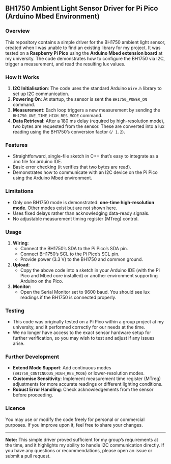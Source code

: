 ## BH1750 Ambient Light Sensor Driver for Pi Pico (Arduino Mbed Environment)

### Overview
This repository contains a simple driver for the BH1750 ambient light sensor, created when I was unable to find an existing library for my project. It was tested on a **Raspberry Pi Pico** using the **Arduino Mbed extension board** at my university. The code demonstrates how to configure the BH1750 via I2C, trigger a measurement, and read the resulting lux values.

### How It Works
1. **I2C Initialisation**: The code uses the standard Arduino `Wire.h` library to set up I2C communication.  
2. **Powering On**: At startup, the sensor is sent the `BH1750_POWER_ON` command.  
3. **Measurement**: Each loop triggers a new measurement by sending the `BH1750_ONE_TIME_HIGH_RES_MODE` command.  
4. **Data Retrieval**: After a 180 ms delay (required by high-resolution mode), two bytes are requested from the sensor. These are converted into a lux reading using the BH1750’s conversion factor (`/ 1.2`).  

### Features
- Straightforward, single-file sketch in C++ that’s easy to integrate as a .ino file for arduino IDE.
- Basic error checking (it verifies that two bytes are read).  
- Demonstrates how to communicate with an I2C device on the Pi Pico using the Arduino Mbed environment.  

### Limitations
- Only one BH1750 mode is demonstrated: **one-time high-resolution mode**. Other modes exist but are not shown here.  
- Uses fixed delays rather than acknowledging data-ready signals.  
- No adjustable measurement timing register (MTreg) control.  

### Usage
1. **Wiring**:  
   - Connect the BH1750’s SDA to the Pi Pico’s SDA pin.  
   - Connect BH1750’s SCL to the Pi Pico’s SCL pin.  
   - Provide power (3.3 V) to the BH1750 and common ground.  
2. **Upload**:  
   - Copy the above code into a sketch in your Arduino IDE (with the Pi Pico and Mbed core installed) or another environment supporting Arduino on the Pico.  
3. **Monitor**:  
   - Open the Serial Monitor set to 9600 baud. You should see lux readings if the BH1750 is connected properly.  

### Testing
- This code was originally tested on a Pi Pico within a group project at my university, and it performed correctly for our needs at the time.  
- We no longer have access to the exact sensor hardware setup for further verification, so you may wish to test and adjust if any issues arise.  

### Further Development
- **Extend Mode Support**: Add continuous modes (`BH1750_CONTINUOUS_HIGH_RES_MODE`) or lower-resolution modes.  
- **Customise Sensitivity**: Implement measurement time register (MTreg) adjustments for more accurate readings or different lighting conditions.  
- **Robust Error Handling**: Check acknowledgements from the sensor before proceeding.  

### Licence
You may use or modify the code freely for personal or commercial purposes. If you improve upon it, feel free to share your changes.

---

**Note:** This simple driver proved sufficient for my group’s requirements at the time, and it highlights my ability to handle I2C communication directly. If you have any questions or recommendations, please open an issue or submit a pull request.
